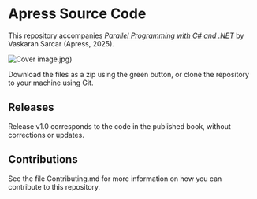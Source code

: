 # Apress Source Code

This repository accompanies [*Parallel Programming with C# and .NET*](https://link.springer.com/book/9798868804878) by Vaskaran Sarcar (Apress, 2025).

[comment]: #cover
![Cover image](979-8-8688-0487-8).jpg)

Download the files as a zip using the green button, or clone the repository to your machine using Git.

## Releases

Release v1.0 corresponds to the code in the published book, without corrections or updates.

## Contributions

See the file Contributing.md for more information on how you can contribute to this repository.
